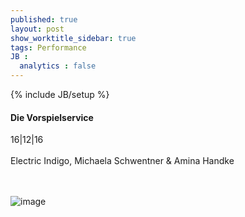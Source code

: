 ```yaml
---
published: true
layout: post
show_worktitle_sidebar: true
tags: Performance
JB :
  analytics : false
---
```


{% include JB/setup %}




<p>
<h4>Die Vorspielservice</h4>
16|12|16
<br /><br />
Electric Indigo, Michaela Schwentner & Amina Handke

<br /><br />
<img src="{{ site.url }}/images/vorspielservice.jpg" alt="image">


</p>



